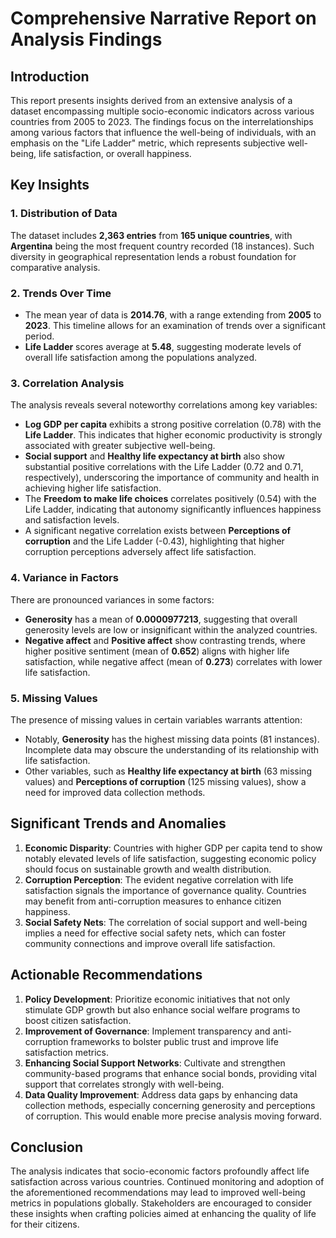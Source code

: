 # Comprehensive Narrative Report on Analysis Findings

## Introduction
This report presents insights derived from an extensive analysis of a dataset encompassing multiple socio-economic indicators across various countries from 2005 to 2023. The findings focus on the interrelationships among various factors that influence the well-being of individuals, with an emphasis on the "Life Ladder" metric, which represents subjective well-being, life satisfaction, or overall happiness.

## Key Insights

### 1. Distribution of Data
The dataset includes **2,363 entries** from **165 unique countries**, with **Argentina** being the most frequent country recorded (18 instances). Such diversity in geographical representation lends a robust foundation for comparative analysis. 

### 2. Trends Over Time
- The mean year of data is **2014.76**, with a range extending from **2005** to **2023**. This timeline allows for an examination of trends over a significant period.
- **Life Ladder** scores average at **5.48**, suggesting moderate levels of overall life satisfaction among the populations analyzed.

### 3. Correlation Analysis
The analysis reveals several noteworthy correlations among key variables:
- **Log GDP per capita** exhibits a strong positive correlation (0.78) with the **Life Ladder**. This indicates that higher economic productivity is strongly associated with greater subjective well-being.
- **Social support** and **Healthy life expectancy at birth** also show substantial positive correlations with the Life Ladder (0.72 and 0.71, respectively), underscoring the importance of community and health in achieving higher life satisfaction.
- The **Freedom to make life choices** correlates positively (0.54) with the Life Ladder, indicating that autonomy significantly influences happiness and satisfaction levels.
- A significant negative correlation exists between **Perceptions of corruption** and the Life Ladder (-0.43), highlighting that higher corruption perceptions adversely affect life satisfaction.

### 4. Variance in Factors
There are pronounced variances in some factors:
- **Generosity** has a mean of **0.0000977213**, suggesting that overall generosity levels are low or insignificant within the analyzed countries.
- **Negative affect** and **Positive affect** show contrasting trends, where higher positive sentiment (mean of **0.652**) aligns with higher life satisfaction, while negative affect (mean of **0.273**) correlates with lower life satisfaction.

### 5. Missing Values
The presence of missing values in certain variables warrants attention:
- Notably, **Generosity** has the highest missing data points (81 instances). Incomplete data may obscure the understanding of its relationship with life satisfaction.
- Other variables, such as **Healthy life expectancy at birth** (63 missing values) and **Perceptions of corruption** (125 missing values), show a need for improved data collection methods.

## Significant Trends and Anomalies
1. **Economic Disparity**: Countries with higher GDP per capita tend to show notably elevated levels of life satisfaction, suggesting economic policy should focus on sustainable growth and wealth distribution.
2. **Corruption Perception**: The evident negative correlation with life satisfaction signals the importance of governance quality. Countries may benefit from anti-corruption measures to enhance citizen happiness.
3. **Social Safety Nets**: The correlation of social support and well-being implies a need for effective social safety nets, which can foster community connections and improve overall life satisfaction.

## Actionable Recommendations
1. **Policy Development**: Prioritize economic initiatives that not only stimulate GDP growth but also enhance social welfare programs to boost citizen satisfaction.
2. **Improvement of Governance**: Implement transparency and anti-corruption frameworks to bolster public trust and improve life satisfaction metrics.
3. **Enhancing Social Support Networks**: Cultivate and strengthen community-based programs that enhance social bonds, providing vital support that correlates strongly with well-being.
4. **Data Quality Improvement**: Address data gaps by enhancing data collection methods, especially concerning generosity and perceptions of corruption. This would enable more precise analysis moving forward.

## Conclusion
The analysis indicates that socio-economic factors profoundly affect life satisfaction across various countries. Continued monitoring and adoption of the aforementioned recommendations may lead to improved well-being metrics in populations globally. Stakeholders are encouraged to consider these insights when crafting policies aimed at enhancing the quality of life for their citizens.